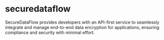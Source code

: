 # securedataflow
SecureDataFlow provides developers with an API-first service to seamlessly integrate and manage end-to-end data encryption for applications, ensuring compliance and security with minimal effort.

